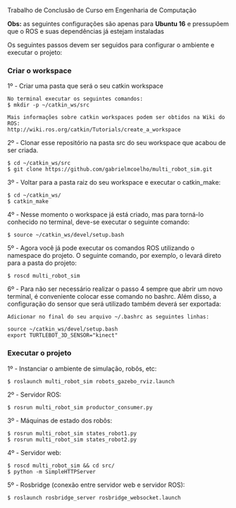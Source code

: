 Trabalho de Conclusão de Curso em Engenharia de Computação

**Obs:** as seguintes configurações são apenas para **Ubuntu 16** e pressupõem que o ROS e suas dependências já estejam instaladas

Os seguintes passos devem ser seguidos para configurar o ambiente e executar o projeto:

### Criar o workspace

1º - Criar uma pasta que será o seu catkin workspace 

	No terminal executar os seguintes comandos:
	$ mkdir -p ~/catkin_ws/src

	Mais informações sobre catkin workspaces podem ser obtidos na Wiki do ROS:
	http://wiki.ros.org/catkin/Tutorials/create_a_workspace
	

2º - Clonar esse repositório na pasta src do seu workspace que acabou de ser criada.

	$ cd ~/catkin_ws/src
	$ git clone https://github.com/gabrielmcoelho/multi_robot_sim.git

3º - Voltar para a pasta raiz do seu workspace e executar o catkin_make:

	$ cd ~/catkin_ws/
	$ catkin_make

4º - Nesse momento o workspace já está criado, mas para torná-lo conhecido no terminal, deve-se executar o seguinte comando:
	
	$ source ~/catkin_ws/devel/setup.bash
	
5º - Agora você já pode executar os comandos ROS utilizando o namespace do projeto. O seguinte comando, por exemplo, o levará direto para a pasta do projeto:

	$ roscd multi_robot_sim

6º - Para não ser necessário realizar o passo 4 sempre que abrir um novo terminal, é conveniente colocar esse comando no bashrc. Além disso, a configuração do sensor que será utilizado também deverá ser exportada:

	Adicionar no final do seu arquivo ~/.bashrc as seguintes linhas:

	source ~/catkin_ws/devel/setup.bash
	export TURTLEBOT_3D_SENSOR="kinect"

### Executar o projeto

1º - Instanciar o ambiente de simulação, robôs, etc:

	$ roslaunch multi_robot_sim robots_gazebo_rviz.launch 

2º - Servidor ROS:

	$ rosrun multi_robot_sim productor_consumer.py

3º - Máquinas de estado dos robôs:

	$ rosrun multi_robot_sim states_robot1.py
	$ rosrun multi_robot_sim states_robot2.py

4º - Servidor web:

	$ roscd multi_robot_sim && cd src/
	$ python -m SimpleHTTPServer

5º - Rosbridge (conexão entre servidor web e servidor ROS):

	$ roslaunch rosbridge_server rosbridge_websocket.launch
	


